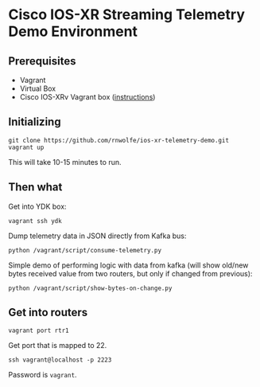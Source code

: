 # Cisco IOS-XR Streaming Telemetry Demo Environment
## Prerequisites

* Vagrant
* Virtual Box
* Cisco IOS-XRv Vagrant box ([instructions](https://xrdocs.io/getting-started/iosxr-vagrant-beta))

## Initializing

```
git clone https://github.com/rnwolfe/ios-xr-telemetry-demo.git
vagrant up
```

This will take 10-15 minutes to run.

## Then what
Get into YDK box:

```
vagrant ssh ydk
```

Dump telemetry data in JSON directly from Kafka bus:

```
python /vagrant/script/consume-telemetry.py
```

Simple demo of performing logic with data from kafka (will show old/new bytes received value from two routers, but only if changed from previous):

```
python /vagrant/script/show-bytes-on-change.py
```

## Get into routers

```
vagrant port rtr1
```

Get port that is mapped to 22.

```
ssh vagrant@localhost -p 2223
```

Password is `vagrant`.


